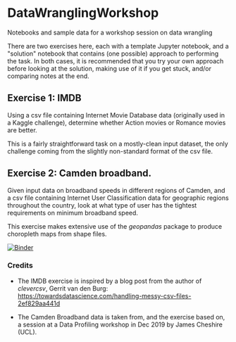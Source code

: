 # DataWranglingWorkshop

Notebooks and sample data for a workshop session on data wrangling

There are two exercises here, each with a template Jupyter notebook, and a "solution" notebook that contains (one possible) approach to performing the task.
In both cases, it is recommended that you try your own approach before looking at the solution, making use of it if you get stuck, and/or comparing notes at the end.

## Exercise 1: IMDB

Using a csv file containing Internet Movie Database data (originally used in a Kaggle challenge), determine whether Action movies or Romance movies are better.

This is a fairly straightforward task on a mostly-clean input dataset, the only challenge coming from the slightly non-standard format of the csv file.

## Exercise 2: Camden broadband.

Given input data on broadband speeds in different regions of Camden, and a csv file containing Internet User Classification data for geographic regions throughout the country, look at what type of user has the tightest requirements on minimum broadband speed.

This exercise makes extensive use of the *geopandas* package to produce choropleth maps from shape files.

[![Binder](https://mybinder.org/badge_logo.svg)](https://mybinder.org/v2/gh/nbarlowATI/DataWranglingWorkshop/master)

### Credits

 * The IMDB exercise is inspired by a blog post from the author of *clevercsv*, Gerrit van den Burg:
https://towardsdatascience.com/handling-messy-csv-files-2ef829aa441d

 * The Camden Broadband data is taken from, and the exercise based on, a session at a Data Profiling workshop in Dec 2019 by James Cheshire (UCL).